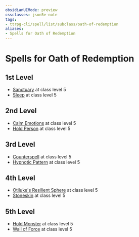 ```yaml
---
obsidianUIMode: preview
cssclasses: json5e-note
tags:
- ttrpg-cli/spell/list/subclass/oath-of-redemption
aliases:
- Spells for Oath of Redemption
---
```

# Spells for Oath of Redemption

## 1st Level

- [Sanctuary](/3-Mechanics/CLI/Compendium/spells/sanctuary.md "PHB") at class level 5
- [Sleep](/3-Mechanics/CLI/Compendium/spells/sleep.md "PHB") at class level 5

## 2nd Level

- [Calm Emotions](/3-Mechanics/CLI/Compendium/spells/calm-emotions.md "PHB") at class level 5
- [Hold Person](/3-Mechanics/CLI/Compendium/spells/hold-person.md "PHB") at class level 5

## 3rd Level

- [Counterspell](/3-Mechanics/CLI/Compendium/spells/counterspell.md "PHB") at class level 5
- [Hypnotic Pattern](/3-Mechanics/CLI/Compendium/spells/hypnotic-pattern.md "PHB") at class level 5

## 4th Level

- [Otiluke's Resilient Sphere](/3-Mechanics/CLI/Compendium/spells/otilukes-resilient-sphere.md "PHB") at class level 5
- [Stoneskin](/3-Mechanics/CLI/Compendium/spells/stoneskin.md "PHB") at class level 5

## 5th Level

- [Hold Monster](/3-Mechanics/CLI/Compendium/spells/hold-monster.md "PHB") at class level 5
- [Wall of Force](/3-Mechanics/CLI/Compendium/spells/wall-of-force.md "PHB") at class level 5